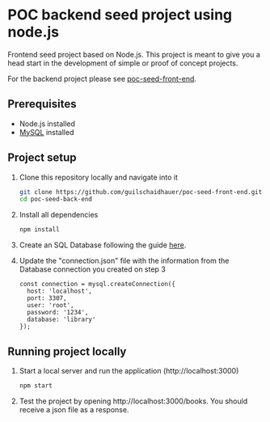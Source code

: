 # POC backend seed project using node.js
Frontend seed project based on Node.js. This project is meant to give you a head start in the development of simple or proof of concept projects.

For the backend project please see [poc-seed-front-end](https://github.com/guilschaidhauer/poc-seed-front-end). 

## Prerequisites
- Node.js installed
- [MySQL](https://dev.mysql.com/doc/mysql-installation-excerpt/5.7/en/) installed

## Project setup
1. Clone this repository locally and navigate into it
    ```sh
    git clone https://github.com/guilschaidhauer/poc-seed-front-end.git
    cd poc-seed-back-end
    ```
2. Install all dependencies
    ```sh
    npm install
    ```
3. Create an SQL Database following the guide [here](https://dev.mysql.com/doc/workbench/en/wb-getting-started-tutorial-create-connection.html).

4. Update the "connection.json" file with the information from the Database connection you created on step 3
    ```
    const connection = mysql.createConnection({
      host: 'localhost',
      port: 3307, 
      user: 'root',
      password: '1234',
      database: 'library'
    });
    ```

## Running project locally
1. Start a local server and run the application (http://localhost:3000)
    ```sh
    npm start
    ```
2. Test the project by opening http://localhost:3000/books. You should receive a json file as a response.
